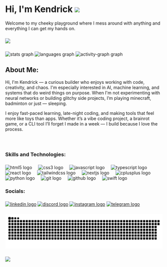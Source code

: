 ###

<h1 align="left">Hi, I'm Kendrick <img src="https://media.giphy.com/media/hvRJCLFzcasrR4ia7z/giphy.gif" width="3%"></h1>
<p align="left">Welcome to my cheeky playground where I mess around with anything and everything I can get my hands on.</p>

###

<div align="left">
  <img src="https://visitor-badge.laobi.icu/badge?page_id=pufferfish3e.pufferfish3e&left_color=black&right_color=darkred&left_text=Profile%20Views"  />
</div>

###

<div align="left">
  <img src="https://github-readme-stats.vercel.app/api?username=pufferfish3e&hide_title=true&hide_rank=true&show_icons=true&include_all_commits=true&count_private=true&disable_animations=false&theme=dracula&locale=en&hide_border=true" height="200" alt="stats graph"  />
  <img src="https://github-readme-stats.vercel.app/api/top-langs?username=pufferfish3e&locale=en&hide_title=false&layout=compact&card_width=320&langs_count=6&theme=dracula&hide_border=true" height="200" alt="languages graph"  />
  <img src="https://github-readme-activity-graph.vercel.app/graph?username=pufferfish3e&theme=nightowl&radius=14&area=true&hide_title=false&hide_border=true&custom_title=My%20Contributions" height="250" alt="activity-graph graph"  />
</div>

###

<h2>About Me: </h2>
<p>Hi, I'm Kendrick — a curious builder who enjoys working with code, creativity, and chaos. I'm especially interested in AI, machine learning, and systems that do weird things on purpose. When I'm not experimenting with neural networks or building glitchy side projects, I’m playing minecraft, badminton or just — sleeping.

I enjoy fast-paced learning, late-night coding, and making tools that feel more like toys than apps. Whether it’s a vibe coding project, a brainrot game, or a CLI tool I’ll forget I made in a week — I build because I love the process.</p>

###

<br clear="both">

<h3 align="left">Skills and Technologies:</h3>

###

<div align="left">
  <img src="https://cdn.jsdelivr.net/gh/devicons/devicon/icons/html5/html5-original.svg" height="40" alt="html5 logo"  />
  <img width="12" />
  <img src="https://cdn.jsdelivr.net/gh/devicons/devicon/icons/css3/css3-original.svg" height="40" alt="css3 logo"  />
  <img width="12" />
  <img src="https://cdn.jsdelivr.net/gh/devicons/devicon/icons/javascript/javascript-original.svg" height="40" alt="javascript logo"  />
  <img width="12" />
  <img src="https://cdn.jsdelivr.net/gh/devicons/devicon/icons/typescript/typescript-original.svg" height="40" alt="typescript logo"  />
  <img width="12" />
  <img src="https://cdn.jsdelivr.net/gh/devicons/devicon/icons/react/react-original.svg" height="40" alt="react logo"  />
  <img width="12" />
  <img src="https://skillicons.dev/icons?i=tailwind" height="40" alt="tailwindcss logo"  />
  <img width="12" />
  <img src="https://cdn.jsdelivr.net/gh/devicons/devicon/icons/nextjs/nextjs-original.svg" height="40" alt="nextjs logo"  />
  <img width="12" />
  <img src="https://cdn.jsdelivr.net/gh/devicons/devicon/icons/cplusplus/cplusplus-original.svg" height="40" alt="cplusplus logo"  />
  <img width="12" />
  <img src="https://cdn.jsdelivr.net/gh/devicons/devicon/icons/python/python-original.svg" height="40" alt="python logo"  />
  <img width="12" />
  <img src="https://cdn.jsdelivr.net/gh/devicons/devicon/icons/git/git-original.svg" height="40" alt="git logo"  />
  <img width="12" />
  <img src="https://skillicons.dev/icons?i=github" height="40" alt="github logo"  />
  <img width="12" />
  <img src="https://cdn.jsdelivr.net/gh/devicons/devicon/icons/swift/swift-original.svg" height="40" alt="swift logo"  />
</div>

###

<h3 align="left">Socials:</h3>

###

<div align="left">
  <a href="www.linkedin.com/in/mambuwu"><img src="https://raw.githubusercontent.com/maurodesouza/profile-readme-generator/master/src/assets/icons/social/linkedin/default.svg" width="52" height="40" alt="linkedin logo"  /></a>
  <a href="https://discord.com/users/798128584401223710"><img src="https://raw.githubusercontent.com/maurodesouza/profile-readme-generator/master/src/assets/icons/social/discord/default.svg" width="52" height="40" alt="discord logo"  /></a>
  <a href="https://instagram.com/mambuwu"><img src="https://raw.githubusercontent.com/maurodesouza/profile-readme-generator/master/src/assets/icons/social/instagram/default.svg" width="52" height="40" alt="instagram logo"  /></a>
  <a href="https://t.me/mambuwu"><img src="https://raw.githubusercontent.com/maurodesouza/profile-readme-generator/master/src/assets/icons/social/telegram/default.svg" width="52" height="40" alt="telegram logo"  /></a>
</div>

###

![snake gif](https://github.com/pufferfish3e/pufferfish3e/blob/output/snake.svg)


###

<p align="left">
  <img src="https://capsule-render.vercel.app/api?type=waving&color=gradient&height=60&section=footer"/>
</p>
